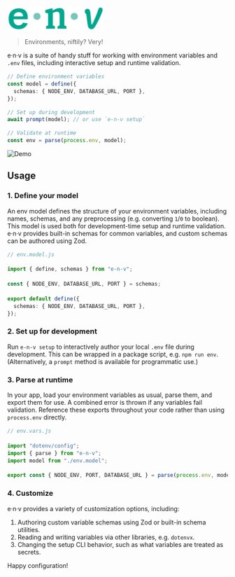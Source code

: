 <!-- markdownlint-disable-next-line -->
<img src="./assets/env-logo.png" alt="e-n-v Logo" height="55"/>

> Environments, niftily? Very!

e·n·v is a suite of handy stuff for working with environment variables and `.env` files, including interactive setup and runtime validation.

```ts
// Define environment variables
const model = define({
  schemas: { NODE_ENV, DATABASE_URL, PORT },
});
```

```ts
// Set up during development
await prompt(model); // or use `e-n-v setup`
```

```ts
// Validate at runtime
const env = parse(process.env, model);
```

<!-- markdownlint-disable-next-line -->
<img src="https://vhs.charm.sh/vhs-5fQTwW2FbZA42LNteIXA38.gif" alt="Demo" width="500"/>

## Usage

### 1. Define your model

An env model defines the structure of your environment variables, including names, schemas, and any preprocessing (e.g. converting `1`/`0` to boolean). This model is used both for development-time setup and runtime validation. e·n·v provides built-in schemas for common variables, and custom schemas can be authored using Zod.

```ts
// env.model.js

import { define, schemas } from "e-n-v";

const { NODE_ENV, DATABASE_URL, PORT } = schemas;

export default define({
  schemas: { NODE_ENV, DATABASE_URL, PORT },
});
```

### 2. Set up for development

Run `e-n-v setup` to interactively author your local `.env` file during development. This can be wrapped in a package script, e.g. `npm run env`. (Alternatively, a `prompt` method is available for programmatic use.)

### 3. Parse at runtime

In your app, load your environment variables as usual, parse them, and export them for use. A combined error is thrown if any variables fail validation. Reference these exports throughout your code rather than using `process.env` directly.

```ts
// env.vars.js

import "dotenv/config";
import { parse } from "e-n-v";
import model from "./env.model";

export const { NODE_ENV, PORT, DATABASE_URL } = parse(process.env, model);
```

### 4. Customize

e·n·v provides a variety of customization options, including:

1. Authoring custom variable schemas using Zod or built-in schema utilities.
2. Reading and writing variables via other libraries, e.g. `dotenvx`.
3. Changing the setup CLI behavior, such as what variables are treated as secrets.

Happy configuration!
